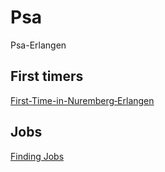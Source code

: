 # Psa
Psa-Erlangen

## First timers
[First-Time-in-Nuremberg‐Erlangen](https://github.com/Ariffazeel99/psa/wiki/First-Time-in-Nuremberg%E2%80%90Erlangen)

## Jobs
[Finding Jobs](https://github.com/Ariffazeel99/psa/wiki/Finding-Jobs)

